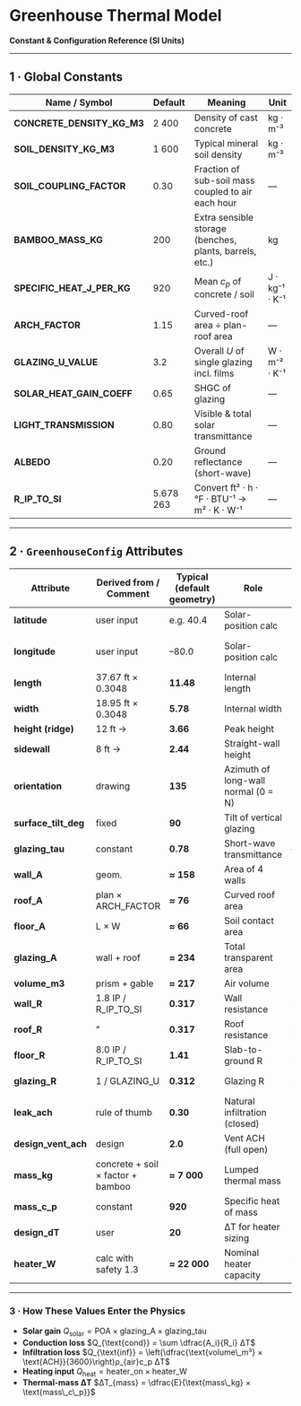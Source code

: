 # Greenhouse Thermal Model

**Constant & Configuration Reference (SI Units)**

---

## 1 · Global Constants

| Name / Symbol                  | Default   | Meaning                                                 | Unit           |
| ------------------------------ | --------- | ------------------------------------------------------- | -------------- |
| **CONCRETE\_DENSITY\_KG\_M3**  | 2 400     | Density of cast concrete                                | kg · m⁻³       |
| **SOIL\_DENSITY\_KG\_M3**      | 1 600     | Typical mineral soil density                            | kg · m⁻³       |
| **SOIL\_COUPLING\_FACTOR**     | 0.30      | Fraction of sub-soil mass coupled to air each hour      | —              |
| **BAMBOO\_MASS\_KG**           | 200       | Extra sensible storage (benches, plants, barrels, etc.) | kg             |
| **SPECIFIC\_HEAT\_J\_PER\_KG** | 920       | Mean $c_p$ of concrete / soil                           | J · kg⁻¹ · K⁻¹ |
| **ARCH\_FACTOR**               | 1.15      | Curved-roof area ÷ plan-roof area                       | —              |
| **GLAZING\_U\_VALUE**          | 3.2       | Overall $U$ of single glazing incl. films               | W · m⁻² · K⁻¹  |
| **SOLAR\_HEAT\_GAIN\_COEFF**   | 0.65      | SHGC of glazing                                         | —              |
| **LIGHT\_TRANSMISSION**        | 0.80      | Visible & total solar transmittance                     | —              |
| **ALBEDO**                     | 0.20      | Ground reflectance (short-wave)                         | —              |
| **R\_IP\_TO\_SI**              | 5.678 263 | Convert ft² · h · °F · BTU⁻¹ → m² · K · W⁻¹             | —              |

---

## 2 · `GreenhouseConfig` Attributes

| Attribute              | Derived from / Comment            | Typical (default geometry) | Role                                | Unit                |
| ---------------------- | --------------------------------- | -------------------------- | ----------------------------------- | ------------------- |
| **latitude**           | user input                        | e.g. 40.4                  | Solar-position calc                 | ° N                 |
| **longitude**          | user input                        | –80.0                      | Solar-position calc                 | ° E (positive east) |
| **length**             | 37.67 ft × 0.3048                 | **11.48**                  | Internal length                     | m                   |
| **width**              | 18.95 ft × 0.3048                 | **5.78**                   | Internal width                      | m                   |
| **height (ridge)**     | 12 ft →                           | **3.66**                   | Peak height                         | m                   |
| **sidewall**           | 8 ft →                            | **2.44**                   | Straight-wall height                | m                   |
| **orientation**        | drawing                           | **135**                    | Azimuth of long-wall normal (0 = N) | °                   |
| **surface\_tilt\_deg** | fixed                             | **90**                     | Tilt of vertical glazing            | °                   |
| **glazing\_tau**       | constant                          | **0.78**                   | Short-wave transmittance            | —                   |
| **wall\_A**            | geom.                             | **≈ 158**                  | Area of 4 walls                     | m²                  |
| **roof\_A**            | plan × ARCH\_FACTOR               | **≈ 76**                   | Curved roof area                    | m²                  |
| **floor\_A**           | L × W                             | **≈ 66**                   | Soil contact area                   | m²                  |
| **glazing\_A**         | wall + roof                       | **≈ 234**                  | Total transparent area              | m²                  |
| **volume\_m3**         | prism + gable                     | **≈ 217**                  | Air volume                          | m³                  |
| **wall\_R**            | 1.8 IP / R\_IP\_TO\_SI            | **0.317**                  | Wall resistance                     | m² · K · W⁻¹        |
| **roof\_R**            | ”                                 | **0.317**                  | Roof resistance                     | m² · K · W⁻¹        |
| **floor\_R**           | 8.0 IP / R\_IP\_TO\_SI            | **1.41**                   | Slab-to-ground R                    | m² · K · W⁻¹        |
| **glazing\_R**         | 1 / GLAZING\_U                    | **0.312**                  | Glazing R                           | m² · K · W⁻¹        |
| **leak\_ach**          | rule of thumb                     | **0.30**                   | Natural infiltration (closed)       | h⁻¹                 |
| **design\_vent\_ach**  | design                            | **2.0**                    | Vent ACH (full open)                | h⁻¹                 |
| **mass\_kg**           | concrete + soil × factor + bamboo | **≈ 7 000**                | Lumped thermal mass                 | kg                  |
| **mass\_c\_p**         | constant                          | **920**                    | Specific heat of mass               | J · kg⁻¹ · K⁻¹      |
| **design\_dT**         | user                              | **20**                     | ΔT for heater sizing                | K                   |
| **heater\_W**          | calc with safety 1.3              | **≈ 22 000**               | Nominal heater capacity             | W                   |

---

### 3 · How These Values Enter the Physics

* **Solar gain**   $Q_{\text{solar}} = \text{POA} × \text{glazing\_A} × \text{glazing\_tau}$
* **Conduction loss**   $Q_{\text{cond}} = \sum \dfrac{A_i}{R_i} ΔT$
* **Infiltration loss**   $Q_{\text{inf}} = \left(\dfrac{\text{volume\_m³} × \text{ACH}}{3600}\right)ρ_{air}c_p ΔT$
* **Heating input**   $Q_{\text{heat}} = \text{heater\_on} × \text{heater\_W}$
* **Thermal-mass ΔT**   $ΔT_{mass} = \dfrac{E}{\text{mass\_kg} × \text{mass\_c\_p}}$

